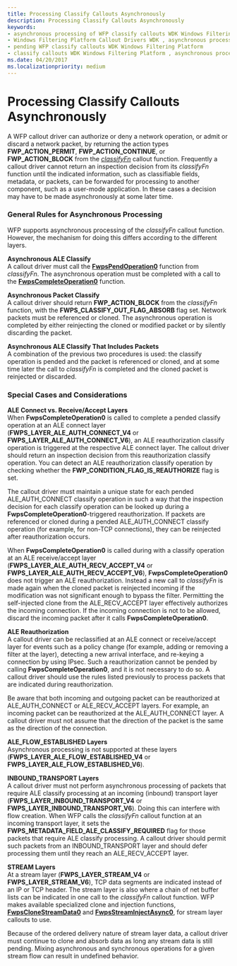 ```yaml
---
title: Processing Classify Callouts Asynchronously
description: Processing Classify Callouts Asynchronously
keywords:
- asynchronous processing of WFP classify callouts WDK Windows Filtering Platform
- Windows Filtering Platform Callout Drivers WDK , asynchronous processing of classify callouts
- pending WFP classify callouts WDK Windows Filtering Platform
- classify callouts WDK Windows Filtering Platform , asynchronous processing
ms.date: 04/20/2017
ms.localizationpriority: medium
---
```


# Processing Classify Callouts Asynchronously


A WFP callout driver can authorize or deny a network operation, or admit or discard a network packet, by returning the action types **FWP\_ACTION\_PERMIT**, **FWP\_ACTION\_CONTINUE**, or **FWP\_ACTION\_BLOCK** from the [*classifyFn*](/windows-hardware/drivers/ddi/fwpsk/nc-fwpsk-fwps_callout_classify_fn0) callout function. Frequently a callout driver cannot return an inspection decision from its *classifyFn* function until the indicated information, such as classifiable fields, metadata, or packets, can be forwarded for processing to another component, such as a user-mode application. In these cases a decision may have to be made asynchronously at some later time.

### General Rules for Asynchronous Processing

WFP supports asynchronous processing of the *classifyFn* callout function. However, the mechanism for doing this differs according to the different layers.

<a href="" id="asynchronous-ale-classify-------"></a>**Asynchronous ALE Classify**   
A callout driver must call the [**FwpsPendOperation0**](/windows-hardware/drivers/ddi/fwpsk/nf-fwpsk-fwpspendoperation0) function from *classifyFn*. The asynchronous operation must be completed with a call to the [**FwpsCompleteOperation0**](/windows-hardware/drivers/ddi/fwpsk/nf-fwpsk-fwpscompleteoperation0) function.

<a href="" id="asynchronous-packet-classify-------"></a>**Asynchronous Packet Classify**   
A callout driver should return **FWP\_ACTION\_BLOCK** from the *classifyFn* function, with the **FWPS\_CLASSIFY\_OUT\_FLAG\_ABSORB** flag set. Network packets must be referenced or cloned. The asynchronous operation is completed by either reinjecting the cloned or modified packet or by silently discarding the packet.

<a href="" id="asynchronous-ale-classify-that-includes-packets-------"></a>**Asynchronous ALE Classify That Includes Packets**   
A combination of the previous two procedures is used: the classify operation is pended and the packet is referenced or cloned, and at some time later the call to *classifyFn* is completed and the cloned packet is reinjected or discarded.

### Special Cases and Considerations

<a href="" id="ale-connect-vs--receive-accept-layers-------"></a>**ALE Connect vs. Receive/Accept Layers**   
When **FwpsCompleteOperation0** is called to complete a pended classify operation at an ALE connect layer (**FWPS\_LAYER\_ALE\_AUTH\_CONNECT\_V4** or **FWPS\_LAYER\_ALE\_AUTH\_CONNECT\_V6**), an ALE reauthorization classify operation is triggered at the respective ALE connect layer. The callout driver should return an inspection decision from this reauthorization classify operation. You can detect an ALE reauthorization classify operation by checking whether the **FWP\_CONDITION\_FLAG\_IS\_REAUTHORIZE** flag is set.

The callout driver must maintain a unique state for each pended ALE\_AUTH\_CONNECT classify operation in such a way that the inspection decision for each classify operation can be looked up during a **FwpsCompleteOperation0**-triggered reauthorization. If packets are referenced or cloned during a pended ALE\_AUTH\_CONNECT classify operation (for example, for non-TCP connections), they can be reinjected after reauthorization occurs.

When **FwpsCompleteOperation0** is called during with a classify operation at an ALE receive/accept layer (**FWPS\_LAYER\_ALE\_AUTH\_RECV\_ACCEPT\_V4** or **FWPS\_LAYER\_ALE\_AUTH\_RECV\_ACCEPT\_V6**), **FwpsCompleteOperation0** does not trigger an ALE reauthorization. Instead a new call to *classifyFn* is made again when the cloned packet is reinjected incoming if the modification was not significant enough to bypass the filter. Permitting the self-injected clone from the ALE\_RECV\_ACCEPT layer effectively authorizes the incoming connection. If the incoming connection is not to be allowed, discard the incoming packet after it calls **FwpsCompleteOperation0**.

<a href="" id="ale-reauthorization-------"></a>**ALE Reauthorization**   
A callout driver can be reclassified at an ALE connect or receive/accept layer for events such as a policy change (for example, adding or removing a filter at the layer), detecting a new arrival interface, and re-keying a connection by using IPsec. Such a reauthorization cannot be pended by calling **FwpsCompleteOperation0**, and it is not necessary to do so. A callout driver should use the rules listed previously to process packets that are indicated during reauthorization.

Be aware that both incoming and outgoing packet can be reauthorized at ALE\_AUTH\_CONNECT or ALE\_RECV\_ACCEPT layers. For example, an incoming packet can be reauthorized at the ALE\_AUTH\_CONNECT layer. A callout driver must not assume that the direction of the packet is the same as the direction of the connection.

<a href="" id="ale-flow-established-layers-------"></a>**ALE\_FLOW\_ESTABLISHED Layers**   
Asynchronous processing is not supported at these layers (**FWPS\_LAYER\_ALE\_FLOW\_ESTABLISHED\_V4** or **FWPS\_LAYER\_ALE\_FLOW\_ESTABLISHED\_V6**).

<a href="" id="inbound-transport-layers-------"></a>**INBOUND\_TRANSPORT Layers**   
A callout driver must not perform asynchronous processing of packets that require ALE classify processing at an incoming (inbound) transport layer (**FWPS\_LAYER\_INBOUND\_TRANSPORT\_V4** or **FWPS\_LAYER\_INBOUND\_TRANSPORT\_V6**). Doing this can interfere with flow creation. When WFP calls the *classifyFn* callout function at an incoming transport layer, it sets the **FWPS\_METADATA\_FIELD\_ALE\_CLASSIFY\_REQUIRED** flag for those packets that require ALE classify processing. A callout driver should permit such packets from an INBOUND\_TRANSPORT layer and should defer processing them until they reach an ALE\_RECV\_ACCEPT layer.

<a href="" id="stream-layers-------"></a>**STREAM Layers**   
At a stream layer (**FWPS\_LAYER\_STREAM\_V4** or **FWPS\_LAYER\_STREAM\_V6**), TCP data segments are indicated instead of an IP or TCP header. The stream layer is also where a chain of net buffer lists can be indicated in one call to the *classifyFn* callout function. WFP makes available specialized clone and injection functions, [**FwpsCloneStreamData0**](/windows-hardware/drivers/ddi/fwpsk/nf-fwpsk-fwpsclonestreamdata0) and [**FwpsStreamInjectAsync0**](/windows-hardware/drivers/ddi/fwpsk/nf-fwpsk-fwpsstreaminjectasync0), for stream layer callouts to use.

Because of the ordered delivery nature of stream layer data, a callout driver must continue to clone and absorb data as long any stream data is still pending. Mixing asynchronous and synchronous operations for a given stream flow can result in undefined behavior.

 

